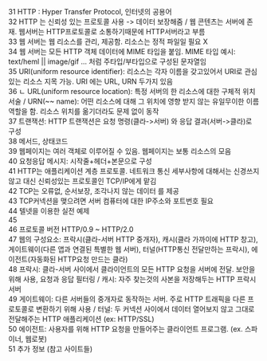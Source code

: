 31	HTTP : Hyper Transfer Protocol, 인터넷의 공용어  
32	HTTP 는 신뢰성 있는 프로토콜 사용 -> 데이터 보장해줌 / 웹 콘텐츠는 서버에 존재. 웹서버는 HTTP프로토콜로 소통하기때문에 HTTP서버라고 부름  
33	웹 서버는 웹 리소스를 관리, 제공함. 리소스는 정적 파일일 필요 X			  
34	웹 서버는 모든 HTTP 객체 데이터에 MIME 타입을 붙임. MIME 타입 예시: text/heml || image/gif ... 처럼 주타입/부타입으로 구성된 문자열임			  
35	URI(uniform resource identifier): 리소스는 각자 이름을 갖고있어서 URI로 관심있는 리소스 지목 가능. URI 에는 URL, URN 두가지 있음			  
36	ㄴ URL(uniform resource location): 특정 서버의 한 리소스에 대한 구체적 위치 서술 / URN(~~ name): 어떤 리소스에 대해 그 위치에 영향 받지 않는 유일무이한 이름 역할을 함. 리소스 위치를 옮기더라도 문제 없이 동작  
37	트랜잭션: HTTP 트랜잭션은 요청 명령(클라->서버) 와 응답 결과(서버->클라)로 구성	  		
38	메서드, 상태코드			  
39	웹페이지는 여러 객체로 이루어질 수 있음. 웹페이지는 보통 리소스의 모음			  
40	요청응답 메시지: 시작줄+헤더+본문으로 구성			  
41	HTTP는 애플리케이션 계층 프로토콜. 네트워크 통신 세부사항에 대해서는 신경쓰지 않고 대신 신뢰성있는 프로토콜인 TCP/IP에게 맡김			  
42	TCP는 오류없, 순서보장, 조각나지 않는 데이터 를 제공  
43	TCP커넥션을 맺으려면 서버 컴퓨터에 대한 IP주소와 포트번호 필요  
44	텔넷을 이용한 실전 예제  
45				  
46	프로토콜 버전 HTTP/0.9 ~ HTTP/2.0  
47	웹의 구성요소: 프락시(클라-서버 HTTP 중개자), 캐시(클라 가까이에 HTTP 창고), 게이트웨이(다른 앱과 연결된 특별한 웹 서버), 터널(HTTP통신 전달만하는 프락시), 에이전트(자동화된 HTTP요청 만드는 클라)  
48	프락시: 클라-서버 사이에서 클라이언트의 모든 HTTP 요청을 서버에 전달. 보안을 위해 사용, 요청과 응답 필터링 / 캐시: 자주 찾는것의 사본을 저장해두는 HTTP 프락시 서버  
49	게이트웨이: 다른 서버들의 중개자로 동작하는 서버. 주로 HTTP 트래픽을 다른 프로토콜로 변환하기 위해 사용 / 터널: 두 커넥션 사이에서 데이터 열어보지 않고 그대로 전달해주는 HTTP 애플리케이션 (ex: HTTP/SSL)  
50	에이전트: 사용자를 위해 HTTP 요청을 만들어주는 클라이언트 프로그램. (ex. 스파이너, 웹로봇)  
51	추가 정보 (참고 사이트들)			  
